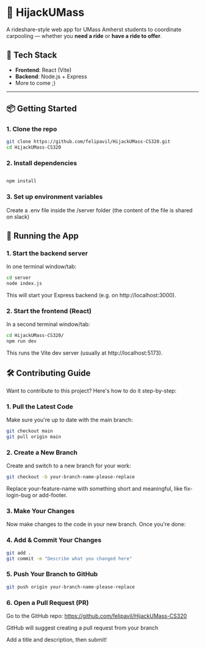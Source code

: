 # 🚗 HijackUMass

A rideshare-style web app for UMass Amherst students to coordinate carpooling — whether you **need a ride** or **have a ride to offer**.

## 🔧 Tech Stack

- **Frontend**: React (Vite)
- **Backend**: Node.js + Express
- More to come ;)

---

## 📦 Getting Started

### 1. Clone the repo

```bash
git clone https://github.com/felipavil/HijackUMass-CS320.git
cd HijackUMass-CS320

```
### 2. Install dependencies

```bash

npm install

```

### 3. Set up environment variables
Create a .env file inside the /server folder (the content of the file is shared on slack)

## 🚀 Running the App

### 1. Start the backend server

In one terminal window/tab:

```bash
cd server
node index.js
```
This will start your Express backend (e.g. on http://localhost:3000).

### 2. Start the frontend (React)
In a second terminal window/tab:

```bash
cd HijackUMass-CS320/
npm run dev
```
This runs the Vite dev server (usually at http://localhost:5173).

## 🛠️ Contributing Guide
Want to contribute to this project? Here's how to do it step-by-step:

### 1. Pull the Latest Code
Make sure you're up to date with the main branch:

```bash
git checkout main
git pull origin main
```

### 2. Create a New Branch
Create and switch to a new branch for your work:

```bash
git checkout -b your-branch-name-please-replace
```
Replace your-feature-name with something short and meaningful, like fix-login-bug or add-footer.

### 3. Make Your Changes
Now make changes to the code in your new branch. Once you're done:

### 4. Add & Commit Your Changes
```bash
git add .
git commit -m "Describe what you changed here"
```

### 5. Push Your Branch to GitHub
```bash
git push origin your-branch-name-please-replace
```
### 6. Open a Pull Request (PR)
Go to the GitHub repo: https://github.com/felipavil/HijackUMass-CS320

GitHub will suggest creating a pull request from your branch

Add a title and description, then submit!
